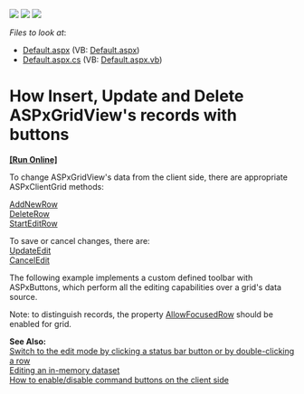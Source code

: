<!-- default badges list -->
![](https://img.shields.io/endpoint?url=https://codecentral.devexpress.com/api/v1/VersionRange/128537632/13.1.5%2B)
[![](https://img.shields.io/badge/Open_in_DevExpress_Support_Center-FF7200?style=flat-square&logo=DevExpress&logoColor=white)](https://supportcenter.devexpress.com/ticket/details/E1522)
[![](https://img.shields.io/badge/📖_How_to_use_DevExpress_Examples-e9f6fc?style=flat-square)](https://docs.devexpress.com/GeneralInformation/403183)
<!-- default badges end -->
<!-- default file list -->
*Files to look at*:

* [Default.aspx](./CS/WebSite/Default.aspx) (VB: [Default.aspx](./VB/WebSite/Default.aspx))
* [Default.aspx.cs](./CS/WebSite/Default.aspx.cs) (VB: [Default.aspx.vb](./VB/WebSite/Default.aspx.vb))
<!-- default file list end -->
# How Insert, Update and Delete ASPxGridView's records with buttons
<!-- run online -->
**[[Run Online]](https://codecentral.devexpress.com/128537632/)**
<!-- run online end -->


<p>To change ASPxGridView's data from the client side, there are appropriate ASPxClientGrid methods:</p><p><a href="http://documentation.devexpress.com/#AspNet/DevExpressWebASPxGridViewScriptsASPxClientGridView_AddNewRowtopic">AddNewRow</a><br />
<a href="http://documentation.devexpress.com/#AspNet/DevExpressWebASPxGridViewScriptsASPxClientGridView_DeleteRowtopic">DeleteRow</a><br />
<a href="http://documentation.devexpress.com/#AspNet/DevExpressWebASPxGridViewScriptsASPxClientGridView_StartEditRowtopic">StartEditRow</a></p><p>To save or cancel changes, there are:<br />
<a href="http://documentation.devexpress.com/#AspNet/DevExpressWebASPxGridViewScriptsASPxClientGridView_UpdateEdittopic">UpdateEdit</a><br />
<a href="http://documentation.devexpress.com/#AspNet/DevExpressWebASPxGridViewScriptsASPxClientGridView_CancelEdittopic">CancelEdit</a></p><p>The following example implements a custom defined toolbar with ASPxButtons, which perform all the editing capabilities over a grid's data source.</p><p>Note: to distinguish records, the property <a href="http://documentation.devexpress.com/#AspNet/DevExpressWebASPxGridViewASPxGridViewBehaviorSettings_AllowFocusedRowtopic">AllowFocusedRow</a> should be enabled for grid.</p><p><strong>See Also:</strong><br />
<a href="https://www.devexpress.com/Support/Center/p/E7">Switch to the edit mode by clicking a status bar button or by double-clicking a row</a><br />
<a href="https://www.devexpress.com/Support/Center/p/E257">Editing an in-memory dataset</a><br />
<a href="https://www.devexpress.com/Support/Center/p/E2345">How to enable/disable command buttons on the client side</a></p>

<br/>


